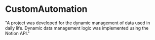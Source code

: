# CustomAutomation
"A project was developed for the dynamic management of data used in daily life. Dynamic data management logic was implemented using the Notion API."

